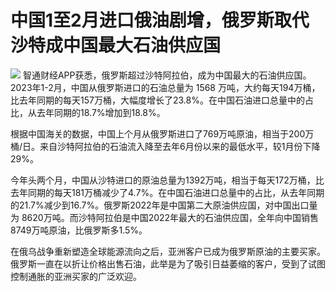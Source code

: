 # 中国1至2月进口俄油剧增，俄罗斯取代沙特成中国最大石油供应国

![](https://inews.gtimg.com/news_bt/OPh-aSNrjtnL2V2Ij2xscqWJMgXDNVRpIwSKIw9b1HXGwAA/1000)
智通财经APP获悉，俄罗斯超过沙特阿拉伯，成为中国最大的石油供应国。2023年1-2月，中国从俄罗斯进口的石油总量为 1568
万吨，大约每天194万桶，比去年同期的每天157万桶，大幅度增长了23.8%。在中国石油进口总量中的占比，从去年同期的18.7%增加到18.8%。

根据中国海关的数据，中国上个月从俄罗斯进口了769万吨原油，相当于200万桶/日。来自沙特阿拉伯的石油流入降至去年6月份以来的最低水平，较1月份下降29%。

今年头两个月，中国从沙特进口的原油总量为1392万吨，相当于每天172万桶，比去年同期的每天181万桶减少了4.7%。在中国石油进口总量中的占比，从去年同期的21.7%减少到16.7%。俄罗斯2022年是中国第二大原油供应国，对中国出口量为
8620万吨。而沙特阿拉伯是中国2022年最大的石油供应国，全年向中国销售8749万吨原油，比俄罗斯多1.5%。

在俄乌战争重新塑造全球能源流向之后，亚洲客户已成为俄罗斯原油的主要买家。俄罗斯一直在以折让价格出售石油，此举是为了吸引日益萎缩的客户，受到了试图控制通胀的亚洲买家的广泛欢迎。

